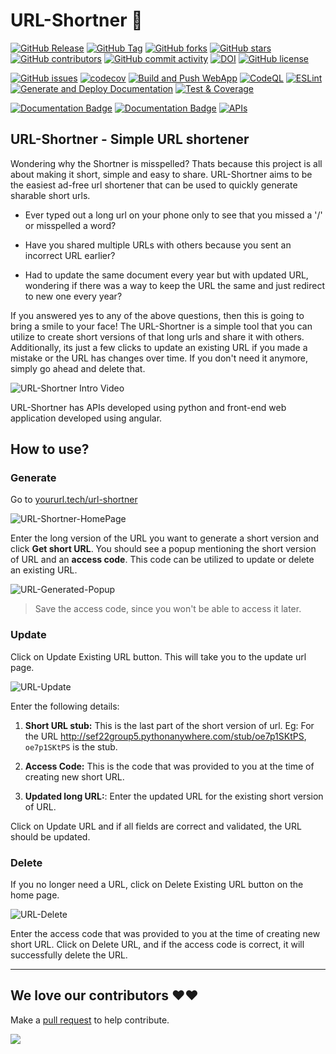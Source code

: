 # URL-Shortner 🔗

[![GitHub Release](https://img.shields.io/github/v/release/CSC510-Group-5/URL-Shortner?style=plastic)](https://github.com/CSC510-Group-5/URL-Shortner/releases)
[![GitHub Tag](https://img.shields.io/github/v/tag/CSC510-Group-5/URL-Shortner?style=plastic)](https://github.com/CSC510-Group-5/URL-Shortner/releases)
[![GitHub forks](https://img.shields.io/github/forks/CSC510-Group-5/URL-Shortner)](https://github.com/CSC510-Group-5/URL-Shortner/network)
[![GitHub stars](https://img.shields.io/github/stars/CSC510-Group-5/URL-Shortner)](https://github.com/CSC510-Group-5/URL-Shortner/stargazers)
[![GitHub contributors](https://img.shields.io/github/contributors/CSC510-Group-5/URL-Shortner)](https://github.com/CSC510-Group-5/URL-Shortner/graphs/contributors)
[![GitHub commit activity](https://img.shields.io/github/commit-activity/m/CSC510-Group-5/URL-Shortner)](https://github.com/CSC510-Group-5/URL-Shortner/graphs/commit-activity)
[![DOI](https://zenodo.org/badge/537949437.svg)](https://zenodo.org/badge/latestdoi/537949437)
[![GitHub license](https://img.shields.io/github/license/CSC510-Group-5/URL-Shortner)](https://github.com/CSC510-Group-5/URL-Shortner/blob/main/LICENSE)

[![GitHub issues](https://img.shields.io/github/issues/CSC510-Group-5/URL-Shortner)](https://github.com/CSC510-Group-5/URL-Shortner/issues)
[![codecov](https://codecov.io/gh/CSC510-Group-5/URL-Shortner/branch/main/graph/badge.svg?token=RPORD3384B)](https://codecov.io/gh/CSC510-Group-5/URL-Shortner)
[![Build and Push WebApp](https://github.com/CSC510-Group-5/URL-Shortner/actions/workflows/build.yml/badge.svg)](https://github.com/CSC510-Group-5/URL-Shortner/actions/workflows/build.yml)
[![CodeQL](https://github.com/CSC510-Group-5/URL-Shortner/actions/workflows/codeql-analysis.yml/badge.svg)](https://github.com/CSC510-Group-5/URL-Shortner/actions/workflows/codeql-analysis.yml)
[![ESLint](https://github.com/CSC510-Group-5/URL-Shortner/actions/workflows/eslint.yml/badge.svg)](https://github.com/CSC510-Group-5/URL-Shortner/actions/workflows/eslint.yml)
[![Generate and Deploy Documentation](https://github.com/CSC510-Group-5/URL-Shortner/actions/workflows/generate-documentation.yml/badge.svg)](https://github.com/CSC510-Group-5/URL-Shortner/actions/workflows/generate-documentation.yml)
[![Test & Coverage](https://github.com/CSC510-Group-5/URL-Shortner/actions/workflows/unit_test.yaml/badge.svg)](https://github.com/CSC510-Group-5/URL-Shortner/actions/workflows/unit_test.yaml)

[![Documentation Badge](https://img.shields.io/badge/API_Documentation-pdoc-blue.svg)](https://lemon-desert-093c6c80f.2.azurestaticapps.net/)
[![Documentation Badge](https://img.shields.io/badge/APP_Documentation-compodoc-blue.svg)](https://victorious-sky-08a81ed0f.2.azurestaticapps.net/)
[![APIs](https://img.shields.io/badge/APIs-postman-orange.svg)](https://www.postman.com/deepmm/workspace/csc510-group-5/collection/2533107-25e62a4e-c150-4277-a4b1-09f84b60c57a?action=share&creator=2533107)

## URL-Shortner - Simple URL shortener

Wondering why the Shortner is misspelled? Thats because this project is all about making it short, simple and easy to share.
URL-Shortner aims to be the easiest ad-free url shortener that can be used to quickly generate sharable short urls.

- Ever typed out a long url on your phone only to see that you missed a '/' or misspelled a word?

- Have you shared multiple URLs with others because you sent an incorrect URL earlier?

- Had to update the same document every year but with updated URL, wondering if there was a way to keep the URL the same and just redirect to new one every year?

If you answered yes to any of the above questions, then this is going to bring a smile to your face!
The URL-Shortner is a simple tool that you can utilize to create short versions of that long urls and share it with others. Additionally, its just a few clicks to update an existing URL if you made a mistake or the URL has changes over time. If you don't need it anymore, simply go ahead and delete that.

![URL-Shortner Intro Video](https://lmsstorageservice.blob.core.windows.net/images/URL_Shortner_Intro.gif)

URL-Shortner has APIs developed using python and front-end web application developed using angular.

## How to use?

### Generate

Go to [yoururl.tech/url-shortner](https://yoururl.tech/url-shortner)

![URL-Shortner-HomePage](https://lmsstorageservice.blob.core.windows.net/images/URL_Shortner_Home.png)

Enter the long version of the URL you want to generate a short version and click **Get short URL**.
You should see a popup mentioning the short version of URL and an **access code**. This code can be utilized to update or delete an existing URL.

![URL-Generated-Popup](https://lmsstorageservice.blob.core.windows.net/images/URL_Generated_Popup.png)

> Save the access code, since you won't be able to access it later.

### Update

Click on Update Existing URL button. This will take you to the update url page.

![URL-Update](https://lmsstorageservice.blob.core.windows.net/images/URL_Update.png)

Enter the following details:

1. **Short URL stub:** This is the last part of the short version of url. Eg: For the URL http://sef22group5.pythonanywhere.com/stub/oe7p1SKtPS, `oe7p1SKtPS` is the stub.

2. **Access Code:**  This is the code that was provided to you at the time of creating new short URL.

3. **Updated long URL:**: Enter the updated URL for the existing short version of URL.

Click on Update URL and if all fields are correct and validated, the URL should be updated.

### Delete

If you no longer need a URL, click on Delete Existing URL button on the home page.

![URL-Delete](https://lmsstorageservice.blob.core.windows.net/images/URL_Delete.png)

Enter the access code that was provided to you at the time of creating new short URL. Click on Delete URL, and if the access code is correct, it will successfully delete the URL.

---

## We love our contributors ❤️❤️

Make a [pull request](https://github.com/CSC510-Group-5/URL-Shortner/compare) to help contribute.

<a href="https://github.com/CSC510-Group-5/URL-Shortner/graphs/contributors">
  <img src="https://contrib.rocks/image?repo=CSC510-Group-5/URL-Shortner&columns=24&max=480" />
</a>
